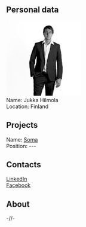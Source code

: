 ## Personal data
![photo](photo/jukka_hilmola.jpg)  
Name: Jukka Hilmola  
Location: Finland
## Projects 
Name: [Soma](../projects/soma.md)  
Position: --- 
## Contacts
[LinkedIn](https://www.linkedin.com/in/jukka-hilmola-a0127249/?ppe=1)  
[Facebook](https://www.facebook.com/jukka.hilmola)  
## About
-//-
